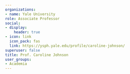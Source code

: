 ```yaml
---
organizations:
- name: Yale University
role: Associate Professor
social:
- display:
    header: true
- icon: link
  icon_pack: fas
  link: https://ysph.yale.edu/profile/caroline-johnson/
superuser: false
title: Prof. Caroline Johnson
user_groups:
- Academia
---
```


